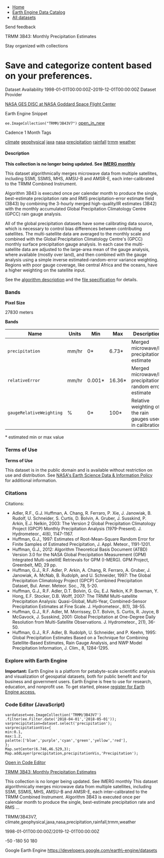 



* [Home](https://developers.google.com/)
* [Earth Engine Data Catalog](https://developers.google.com/earth-engine/datasets)
* [All datasets](https://developers.google.com/earth-engine/datasets/catalog)





 
 
 Send feedback
 
 

TRMM 3B43: Monthly Precipitation Estimates


 
 Stay organized with collections
 

 
 Save and categorize content based on your preferences.
============================================================================================================================================








Dataset Availability
1998\-01\-01T00:00:00Z–2019\-12\-01T00:00:00Z
Dataset Provider


[NASA GES DISC at NASA Goddard Space Flight Center](https://doi.org/10.5067/TRMM/TMPA/MONTH/7)



Earth Engine Snippet


`ee.ImageCollection("TRMM/3B43V7")` 
[open\_in\_new](https://code.earthengine.google.com/?scriptPath=Examples:Datasets/TRMM/TRMM_3B43V7)





Cadence
1 Month
Tags


[climate](/earth-engine/datasets/tags/climate)
[geophysical](/earth-engine/datasets/tags/geophysical)
[jaxa](/earth-engine/datasets/tags/jaxa)
[nasa](/earth-engine/datasets/tags/nasa)
[precipitation](/earth-engine/datasets/tags/precipitation)
[rainfall](/earth-engine/datasets/tags/rainfall)
[trmm](/earth-engine/datasets/tags/trmm)
[weather](/earth-engine/datasets/tags/weather)








#### Description



**This collection is no longer being updated. See
[IMERG monthly](https://developers.google.com/earth-engine/datasets/catalog/NASA_GPM_L3_IMERG_MONTHLY_V06)**


This dataset algorithmically merges microwave data from multiple satellites,
including SSMI, SSMIS, MHS, AMSU\-B and AMSR\-E, each inter\-calibrated to the
TRMM Combined Instrument.


Algorithm 3B43 is executed once per calendar month to produce the single,
best\-estimate precipitation rate and RMS precipitation\-error estimate field
(3B43\) by combining the 3\-hourly merged high\-quality/IR estimates (3B42\)
with the monthly accumulated Global Precipitation Climatology Centre (GPCC)
rain gauge analysis.


All of the global precipitation datasets have some calibrating data source,
which is necessary to control bias differences between contributing
satellites. The multi\-satellite data are averaged to the monthly scale and
combined with the Global Precipitation Climatology Centre's (GPCC) monthly
surface precipitation gauge analysis. In each case the multi\-satellite data
are adjusted to the large\-area mean of the gauge analysis, where available
(mostly over land), and then combined with the gauge analysis using a
simple inverse estimated\-random\-error variance weighting. Regions with poor
gauge coverage, like central Africa and the oceans, have a higher weighting
on the satellite input.


See the [algorithm description](https://trmm.gsfc.nasa.gov/3b43.html)
and the [file specification](https://pps.gsfc.nasa.gov/Documents/filespec.TRMM.V7.pdf)
for details.





### Bands



**Pixel Size**
  
27830 meters



**Bands**




| Name | Units | Min | Max | Description |
| --- | --- | --- | --- | --- |
| `precipitation` | mm/hr | 0\* | 6\.73\* | Merged microwave/IR precipitation estimate |
| `relativeError` | mm/hr | 0\.001\* | 16\.36\* | Merged microwave/IR precipitation random error estimate |
| `gaugeRelativeWeighting` | % | 0\* | 100\* | Relative weighting of the rain gauges used in calibration |


 \* estimated min or max value


### Terms of Use


**Terms of Use**


This dataset is in the public domain and is available
without restriction on use and distribution. See [NASA's
Earth Science Data \& Information Policy](https://www.earthdata.nasa.gov/engage/open-data-services-and-software/data-and-information-policy)
for additional information.




### Citations



Citations:
* Adler, R.F., G.J. Huffman, A. Chang, R. Ferraro, P. Xie, J. Janowiak,
B. Rudolf, U. Schneider, S. Curtis, D. Bolvin, A. Gruber, J. Susskind,
P. Arkin, E.J. Nelkin, 2003: The Version 2 Global Precipitation
Climatology Project (GPCP) Monthly Precipitation Analysis (1979\-Present).
J. Hydrometeor., 4(6\), 1147\-1167\.
* Huffman, G.J., 1997: Estimates of Root\-Mean\-Square Random Error
for Finite Samples of Estimated Precipitation, J. Appl. Meteor.,
1191\-1201\.
* Huffman, G.J., 2012: Algorithm Theoretical Basis Document (ATBD)
Version 3\.0 for the NASA Global Precipitation Measurement (GPM)
Integrated Multi\-satellitE Retrievals for GPM (I\-MERG). GPM Project,
Greenbelt, MD, 29 pp.
* Huffman, G.J., R.F. Adler, P. Arkin, A. Chang, R. Ferraro, A.
Gruber, J. Janowiak, A. McNab, B. Rudolph, and U. Schneider, 1997:
The Global Precipitation Climatology Project (GPCP) Combined Precipitation
Dataset, Bul. Amer. Meteor. Soc., 78, 5\-20\.
* Huffman, G.J., R.F. Adler, D.T. Bolvin, G. Gu, E.J. Nelkin, K.P.
Bowman, Y. Hong, E.F. Stocker, D.B. Wolff, 2007: The TRMM Multi\-satellite
Precipitation Analysis: Quasi\-Global, Multi\-Year, Combined\-Sensor
Precipitation Estimates at Fine Scale. J. Hydrometeor., 8(1\), 38\-55\.
* Huffman, G.J., R.F. Adler, M. Morrissey, D.T. Bolvin, S. Curtis,
R. Joyce, B McGavock, J. Susskind, 2001: Global Precipitation at
One\-Degree Daily Resolution from Multi\-Satellite Observations. J.
Hydrometeor., 2(1\), 36\-50\.
* Huffman, G.J., R.F. Adler, B. Rudolph, U. Schneider, and P. Keehn,
1995: Global Precipitation Estimates Based on a Technique for Combining
Satellite\-Based Estimates, Rain Gauge Analysis, and NWP Model Precipitation
Information, J. Clim., 8, 1284\-1295\.





### Explore with Earth Engine


**Important:** 
 Earth Engine is a platform for petabyte\-scale scientific analysis and visualization of
 geospatial datasets, both for public benefit and for business and government users.
 Earth Engine is free to use for research, education, and nonprofit use. To get started, please
 [register for Earth Engine access.](https://console.cloud.google.com/earth-engine)



### Code Editor (JavaScript)



```
vardataset=ee.ImageCollection('TRMM/3B43V7')
.filter(ee.Filter.date('2018-04-01','2018-05-01'));
varprecipitation=dataset.select('precipitation');
varprecipitationVis={
min:0.1,
max:1.2,
palette:['blue','purple','cyan','green','yellow','red'],
};
Map.setCenter(6.746,46.529,3);
Map.addLayer(precipitation,precipitationVis,'Precipitation');
```



[Open in Code Editor](https://code.earthengine.google.com/?scriptPath=Examples:Datasets/TRMM/TRMM_3B43V7)


[TRMM 3B43: Monthly Precipitation Estimates](/earth-engine/datasets/catalog/TRMM_3B43V7)

This collection is no longer being updated. See IMERG monthly This dataset algorithmically merges microwave data from multiple satellites, including SSMI, SSMIS, MHS, AMSU\-B and AMSR\-E, each inter\-calibrated to the TRMM Combined Instrument. Algorithm 3B43 is executed once per calendar month to produce the single, best\-estimate precipitation rate and RMS …

 TRMM/3B43V7,
 climate,geophysical,jaxa,nasa,precipitation,rainfall,trmm,weather

1998\-01\-01T00:00:00Z/2019\-12\-01T00:00:00Z



 \-50 \-180 50 180
 



Google Earth Engine
https://developers.google.com/earth\-engine/datasets








